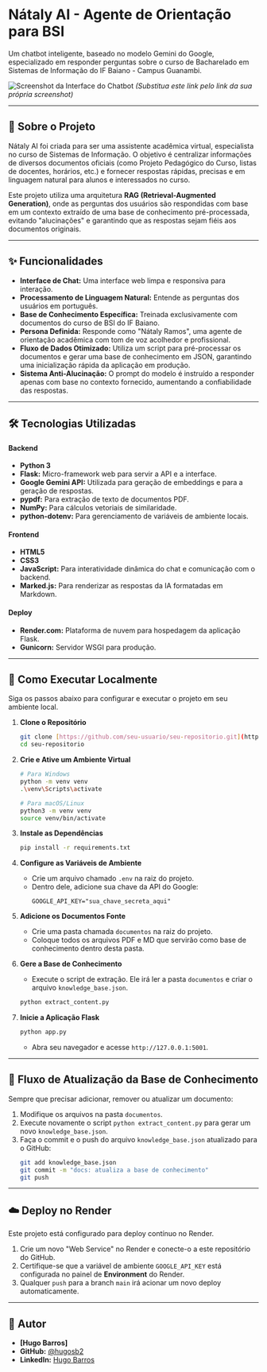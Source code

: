 # Nátaly AI - Agente de Orientação para BSI

Um chatbot inteligente, baseado no modelo Gemini do Google, especializado em responder perguntas sobre o curso de Bacharelado em Sistemas de Informação do IF Baiano - Campus Guanambi.

![Screenshot da Interface do Chatbot](httpss://i.imgur.com/image.png) 
*(Substitua este link pelo link da sua própria screenshot)*

---

## 📖 Sobre o Projeto

Nátaly AI foi criada para ser uma assistente acadêmica virtual, especialista no curso de Sistemas de Informação. O objetivo é centralizar informações de diversos documentos oficiais (como Projeto Pedagógico do Curso, listas de docentes, horários, etc.) e fornecer respostas rápidas, precisas e em linguagem natural para alunos e interessados no curso.

Este projeto utiliza uma arquitetura **RAG (Retrieval-Augmented Generation)**, onde as perguntas dos usuários são respondidas com base em um contexto extraído de uma base de conhecimento pré-processada, evitando "alucinações" e garantindo que as respostas sejam fiéis aos documentos originais.

---

## ✨ Funcionalidades

-   **Interface de Chat:** Uma interface web limpa e responsiva para interação.
-   **Processamento de Linguagem Natural:** Entende as perguntas dos usuários em português.
-   **Base de Conhecimento Específica:** Treinada exclusivamente com documentos do curso de BSI do IF Baiano.
-   **Persona Definida:** Responde como "Nátaly Ramos", uma agente de orientação acadêmica com tom de voz acolhedor e profissional.
-   **Fluxo de Dados Otimizado:** Utiliza um script para pré-processar os documentos e gerar uma base de conhecimento em JSON, garantindo uma inicialização rápida da aplicação em produção.
-   **Sistema Anti-Alucinação:** O prompt do modelo é instruído a responder apenas com base no contexto fornecido, aumentando a confiabilidade das respostas.

---

## 🛠️ Tecnologias Utilizadas

#### **Backend**
-   **Python 3**
-   **Flask:** Micro-framework web para servir a API e a interface.
-   **Google Gemini API:** Utilizada para geração de embeddings e para a geração de respostas.
-   **pypdf:** Para extração de texto de documentos PDF.
-   **NumPy:** Para cálculos vetoriais de similaridade.
-   **python-dotenv:** Para gerenciamento de variáveis de ambiente locais.

#### **Frontend**
-   **HTML5**
-   **CSS3**
-   **JavaScript:** Para interatividade dinâmica do chat e comunicação com o backend.
-   **Marked.js:** Para renderizar as respostas da IA formatadas em Markdown.

#### **Deploy**
-   **Render.com:** Plataforma de nuvem para hospedagem da aplicação Flask.
-   **Gunicorn:** Servidor WSGI para produção.

---

## 🚀 Como Executar Localmente

Siga os passos abaixo para configurar e executar o projeto em seu ambiente local.

1.  **Clone o Repositório**
    ```bash
    git clone [https://github.com/seu-usuario/seu-repositorio.git](https://github.com/seu-usuario/seu-repositorio.git)
    cd seu-repositorio
    ```

2.  **Crie e Ative um Ambiente Virtual**
    ```bash
    # Para Windows
    python -m venv venv
    .\venv\Scripts\activate

    # Para macOS/Linux
    python3 -m venv venv
    source venv/bin/activate
    ```

3.  **Instale as Dependências**
    ```bash
    pip install -r requirements.txt
    ```

4.  **Configure as Variáveis de Ambiente**
    -   Crie um arquivo chamado `.env` na raiz do projeto.
    -   Dentro dele, adicione sua chave da API do Google:
        ```
        GOOGLE_API_KEY="sua_chave_secreta_aqui"
        ```

5.  **Adicione os Documentos Fonte**
    -   Crie uma pasta chamada `documentos` na raiz do projeto.
    -   Coloque todos os arquivos PDF e MD que servirão como base de conhecimento dentro desta pasta.

6.  **Gere a Base de Conhecimento**
    -   Execute o script de extração. Ele irá ler a pasta `documentos` e criar o arquivo `knowledge_base.json`.
    ```bash
    python extract_content.py
    ```

7.  **Inicie a Aplicação Flask**
    ```bash
    python app.py
    ```
    -   Abra seu navegador e acesse `http://127.0.0.1:5001`.

---

## 🔄 Fluxo de Atualização da Base de Conhecimento

Sempre que precisar adicionar, remover ou atualizar um documento:

1.  Modifique os arquivos na pasta `documentos`.
2.  Execute novamente o script `python extract_content.py` para gerar um novo `knowledge_base.json`.
3.  Faça o commit e o push do arquivo `knowledge_base.json` atualizado para o GitHub:
    ```bash
    git add knowledge_base.json
    git commit -m "docs: atualiza a base de conhecimento"
    git push
    ```

---

## ☁️ Deploy no Render

Este projeto está configurado para deploy contínuo no Render.

1.  Crie um novo "Web Service" no Render e conecte-o a este repositório do GitHub.
2.  Certifique-se que a variável de ambiente `GOOGLE_API_KEY` está configurada no painel de **Environment** do Render.
3.  Qualquer `push` para a branch `main` irá acionar um novo deploy automaticamente.

---

## 👤 Autor

-   **[Hugo Barros]**
-   **GitHub:** [@hugosb2](https://github.com/hugosb2)
-   **LinkedIn:** [Hugo Barros](https://www.linkedin.com/in/hugo-barros-7b764b217/)
